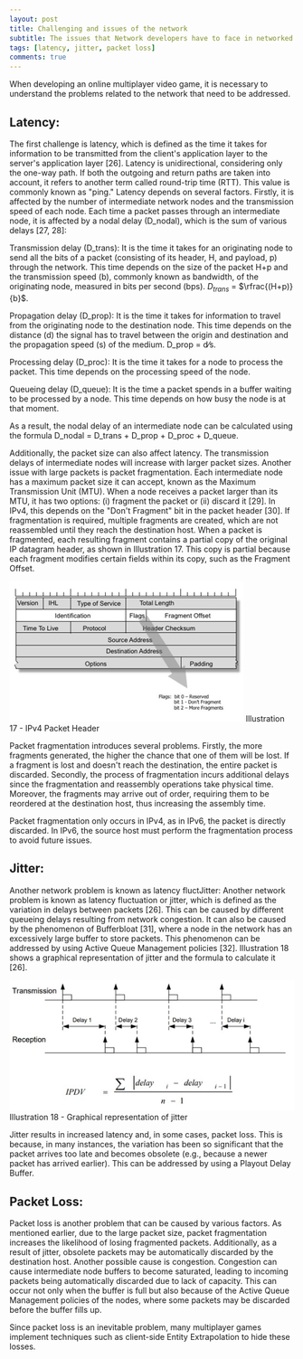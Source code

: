 ```yaml
---
layout: post
title: Challenging and issues of the network
subtitle: The issues that Network developers have to face in networked games
tags: [latency, jitter, packet loss]
comments: true
---
```


When developing an online multiplayer video game, it is necessary to understand the problems related to the network that need to be addressed.

## Latency:
The first challenge is latency, which is defined as the time it takes for information to be transmitted from the client's application layer to the server's application layer [26]. Latency is unidirectional, considering only the one-way path. If both the outgoing and return paths are taken into account, it refers to another term called round-trip time (RTT). This value is commonly known as "ping." Latency depends on several factors. Firstly, it is affected by the number of intermediate network nodes and the transmission speed of each node. Each time a packet passes through an intermediate node, it is affected by a nodal delay (D_nodal), which is the sum of various delays [27, 28]:

Transmission delay (D_trans): It is the time it takes for an originating node to send all the bits of a packet (consisting of its header, H, and payload, p) through the network. This time depends on the size of the packet H+p and the transmission speed (b), commonly known as bandwidth, of the originating node, measured in bits per second (bps). $D_{trans}$ = $\rfrac{(H+p)}{b}$.

Propagation delay (D_prop): It is the time it takes for information to travel from the originating node to the destination node. This time depends on the distance (d) the signal has to travel between the origin and destination and the propagation speed (s) of the medium. D_prop = d⁄s.

Processing delay (D_proc): It is the time it takes for a node to process the packet. This time depends on the processing speed of the node.

Queueing delay (D_queue): It is the time a packet spends in a buffer waiting to be processed by a node. This time depends on how busy the node is at that moment.

As a result, the nodal delay of an intermediate node can be calculated using the formula D_nodal = D_trans + D_prop + D_proc + D_queue.

Additionally, the packet size can also affect latency. The transmission delays of intermediate nodes will increase with larger packet sizes. Another issue with large packets is packet fragmentation. Each intermediate node has a maximum packet size it can accept, known as the Maximum Transmission Unit (MTU). When a node receives a packet larger than its MTU, it has two options: (i) fragment the packet or (ii) discard it [29]. In IPv4, this depends on the "Don't Fragment" bit in the packet header [30]. If fragmentation is required, multiple fragments are created, which are not reassembled until they reach the destination host. When a packet is fragmented, each resulting fragment contains a partial copy of the original IP datagram header, as shown in Illustration 17. This copy is partial because each fragment modifies certain fields within its copy, such as the Fragment Offset.

![IPv4 Packet Header](/assets/img/IPv4-packet-header.png)
Illustration 17 - IPv4 Packet Header

Packet fragmentation introduces several problems. Firstly, the more fragments generated, the higher the chance that one of them will be lost. If a fragment is lost and doesn't reach the destination, the entire packet is discarded. Secondly, the process of fragmentation incurs additional delays since the fragmentation and reassembly operations take physical time. Moreover, the fragments may arrive out of order, requiring them to be reordered at the destination host, thus increasing the assembly time.

Packet fragmentation only occurs in IPv4, as in IPv6, the packet is directly discarded. In IPv6, the source host must perform the fragmentation process to avoid future issues.

## Jitter:
Another network problem is known as latency fluctJitter:
Another network problem is known as latency fluctuation or jitter, which is defined as the variation in delays between packets [26]. This can be caused by different queueing delays resulting from network congestion. It can also be caused by the phenomenon of Bufferbloat [31], where a node in the network has an excessively large buffer to store packets. This phenomenon can be addressed by using Active Queue Management policies [32]. Illustration 18 shows a graphical representation of jitter and the formula to calculate it [26].

![Graphical representation of jitter](/assets/img/jitter-graphic-representation.jpg)
Illustration 18 - Graphical representation of jitter

Jitter results in increased latency and, in some cases, packet loss. This is because, in many instances, the variation has been so significant that the packet arrives too late and becomes obsolete (e.g., because a newer packet has arrived earlier). This can be addressed by using a Playout Delay Buffer.

## Packet Loss:
Packet loss is another problem that can be caused by various factors. As mentioned earlier, due to the large packet size, packet fragmentation increases the likelihood of losing fragmented packets. Additionally, as a result of jitter, obsolete packets may be automatically discarded by the destination host. Another possible cause is congestion. Congestion can cause intermediate node buffers to become saturated, leading to incoming packets being automatically discarded due to lack of capacity. This can occur not only when the buffer is full but also because of the Active Queue Management policies of the nodes, where some packets may be discarded before the buffer fills up.

Since packet loss is an inevitable problem, many multiplayer games implement techniques such as client-side Entity Extrapolation to hide these losses.